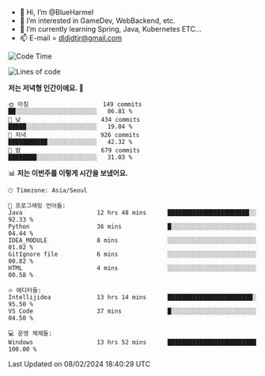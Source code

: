 - 👋 Hi, I’m @BlueHarmel
- 👀 I’m interested in GameDev, WebBackend, etc.
- 🌱 I’m currently learning Spring, Java, Kubernetes ETC...
- 📫 E-mail = dldjdtjr@gmail.com
  <!--START_SECTION:waka-->
![Code Time](http://img.shields.io/badge/Code%20Time-382%20hrs%2010%20mins-blue)

![Lines of code](https://img.shields.io/badge/%EC%A0%80%EB%8A%94%20%EC%97%AC%ED%83%9C%EA%B9%8C%EC%A7%80%20-39.8%20million%20%EC%A4%84%EC%9D%98%20%EC%BD%94%EB%93%9C%EB%A5%BC%20%EC%9E%91%EC%84%B1%ED%96%88%EC%96%B4%EC%9A%94.-blue)

**저는 저녁형 인간이에요. 🦉** 

```text
🌞 아침                     149 commits         ██░░░░░░░░░░░░░░░░░░░░░░░   06.81 % 
🌆 낮　                     434 commits         █████░░░░░░░░░░░░░░░░░░░░   19.84 % 
🌃 저녁                     926 commits         ███████████░░░░░░░░░░░░░░   42.32 % 
🌙 밤　                     679 commits         ████████░░░░░░░░░░░░░░░░░   31.03 % 
```


📊 **저는 이번주를 이렇게 시간을 보냈어요.** 

```text
🕑︎ Timezone: Asia/Seoul

💬 프로그래밍 언어들: 
Java                     12 hrs 48 mins      ███████████████████████░░   92.33 % 
Python                   36 mins             █░░░░░░░░░░░░░░░░░░░░░░░░   04.44 % 
IDEA_MODULE              8 mins              ░░░░░░░░░░░░░░░░░░░░░░░░░   01.02 % 
GitIgnore file           6 mins              ░░░░░░░░░░░░░░░░░░░░░░░░░   00.82 % 
HTML                     4 mins              ░░░░░░░░░░░░░░░░░░░░░░░░░   00.58 % 

🔥 에디터들: 
Intellijidea             13 hrs 14 mins      ████████████████████████░   95.50 % 
VS Code                  37 mins             █░░░░░░░░░░░░░░░░░░░░░░░░   04.50 % 

💻 운영 체제들: 
Windows                  13 hrs 52 mins      █████████████████████████   100.00 % 
```


 Last Updated on 08/02/2024 18:40:29 UTC
<!--END_SECTION:waka-->
<!---
BlueHarmel/BlueHarmel is a ✨ special ✨ repository because its `README.md` (this file) appears on your GitHub profile.
You can click the Preview link to take a look at your changes.
--->

